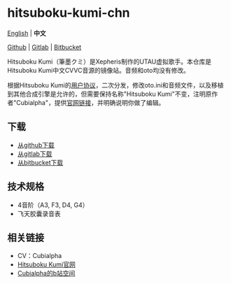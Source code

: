 # hitsuboku-kumi-chn

[English](README.md) | **中文**

[Github](https://github.com/oxygen-dioxide/hitsuboku-kumi-jpn-act4) | 
[Gitlab](https://gitlab.com/oxygen-dioxide/hitsuboku-kumi-jpn-act4) | 
[Bitbucket](https://bitbucket.org/oxygendioxide/hitsuboku-kumi-jpn-act4)

Hitsuboku Kumi（筆墨クミ）是Xepheris制作的UTAU虚拟歌手。本仓库是Hitsuboku Kumi中文CVVC音源的镜像站。音频和oto均没有修改。

根据Hitsuboku Kumi的[用户协议](license.md)，二次分发，修改oto.ini和音频文件，以及移植到其他合成引擎是允许的，但需要保持名称"Hitsuboku Kumi"不变，注明原作者"Cubialpha"，提供[官网链接](https://cubialpha.wixsite.com/koomstar)，并明确说明你做了编辑。

## 下载
- [从github下载](https://github.com/oxygen-dioxide/hitsuboku-kumi-chn-mirror/archive/refs/heads/main.zip)
- [从gitlab下载](https://gitlab.com/oxygen-dioxide/hitsuboku-kumi-chn-mirror/-/archive/main/milk-jpn-main.zip)
- [从bitbucket下载](https://bitbucket.org/oxygendioxide/hitsuboku-kumi-chn-mirror/get/main.zip)

## 技术规格
- 4音阶（A3, F3, D4, G4）
- 飞天胶囊录音表
  
## 相关链接
- CV：Cubialpha
- [Hitsuboku Kumi官网](https://cubialpha.wixsite.com/koomstar)
- [Cubialpha的b站空间](https://space.bilibili.com/522152972)

